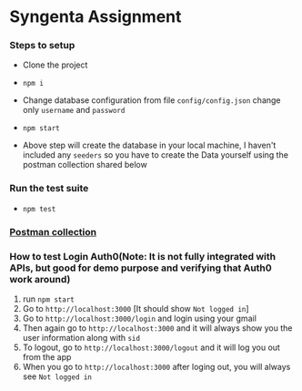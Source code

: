 # Syngenta Assignment

### Steps to setup
- Clone the project
- `npm i`
-  Change database configuration from file `config/config.json` change only `username` and `password`
- `npm start`
  
- Above step will create the database in your local machine, I haven't included any `seeders` so you have to create the Data yourself using the postman collection shared below

### Run the test suite
- `npm test`

### [Postman collection](https://www.postman.com/mrugeshsyngenta/workspace/syngenta/collection/10404838-d19bc1d2-08e5-4fd3-a9a4-a4f0f40547d2?action=share&creator=10404838&active-environment=10404838-f1c73ffe-fa2a-471d-b169-165cf171f8f8)

### How to test Login Auth0(Note: It is not fully integrated with APIs, but good for demo purpose and verifying that Auth0 work around)
1. run `npm start`
2. Go to `http://localhost:3000` [It should show `Not logged in`]
3. Go to `http://localhost:3000/login` and login using your gmail
4. Then again go to `http://localhost:3000` and it will always show you the user information along with `sid`
5. To logout, go to `http://localhost:3000/logout` and it will log you out from the app
6. When you go to `http://localhost:3000` after loging out, you will always see `Not logged in`
